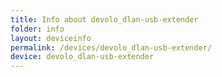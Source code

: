```yaml
---
title: Info about devolo_dlan-usb-extender
folder: info
layout: deviceinfo
permalink: /devices/devolo_dlan-usb-extender/
device: devolo_dlan-usb-extender
---
```


